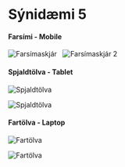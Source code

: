 # Sýnidæmi 5

#### Farsími - Mobile

![Farsímaskjár](v5.1.mobile.jpg) &nbsp; ![Farsímaskjár 2](v5.2.mobile.jpg)

#### Spjaldtölva - Tablet

![Spjaldtölva](v5.1.tablet.jpg)

![Spjaldtölva](v5.2.tablet.jpg)

#### Fartölva - Laptop

![Fartölva](v5.1.laptop.jpg)

![Fartölva](v5.2.laptop.jpg)


